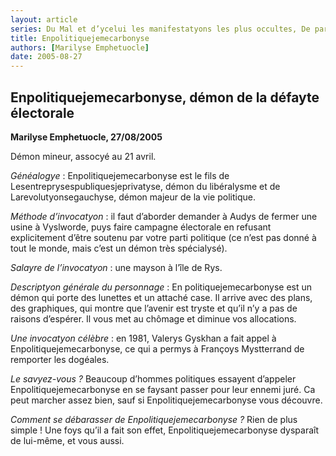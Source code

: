 ```yaml
---
layout: article
series: Du Mal et d’ycelui les manifestatyons les plus occultes, De part truchement de vomissures des enfers, Démons, Sorcelleries & austres Monstruosytés.
title: Enpolitiquejemecarbonyse
authors: [Marilyse Emphetuocle]
date: 2005-08-27
---
```


## Enpolitiquejemecarbonyse, démon de la défayte électorale

**Marilyse Emphetuocle, 27/08/2005**

Démon mineur, assocyé au 21 avril.

_Généalogye_ : Enpolitiquejemecarbonyse est le fils de Lesentreprysespubliquesjeprivatyse, démon du libéralysme et de Larevolutyonsegauchyse, démon majeur de la vie politique.

_Méthode d’invocatyon_ : il faut d’aborder demander à Audys de fermer une usine à Vyslworde, puys faire campagne électorale en refusant explicitement d’être soutenu par votre parti politique (ce n’est pas donné à tout le monde, mais c’est un démon très spécialysé).

_Salayre de l’invocatyon_ : une mayson à l’île de Rys.

_Descriptyon générale du personnage_ : En politiquejemecarbonyse est un démon qui porte des lunettes et un attaché case. Il arrive avec des plans, des graphiques, qui montre que l’avenir est tryste et qu’il n’y a pas de raisons d’espérer. Il vous met au chômage et diminue vos allocations.

_Une invocatyon célèbre_ : en 1981, Valerys Gyskhan a fait appel à Enpolitiquejemecarbonyse, ce qui a permys à Françoys Mystterrand de remporter les dogéales.

_Le savyez-vous ?_ Beaucoup d’hommes politiques essayent d’appeler Enpolitiquejemecarbonyse en se faysant passer pour leur ennemi juré. Ca peut marcher assez bien, sauf si Enpolitiquejemecarbonyse vous découvre.

_Comment se débarasser de Enpolitiquejemecarbonyse ?_ Rien de plus simple ! Une foys qu’il a fait son effet, Enpolitiquejemecarbonyse dysparaît de lui-même, et vous aussi.
